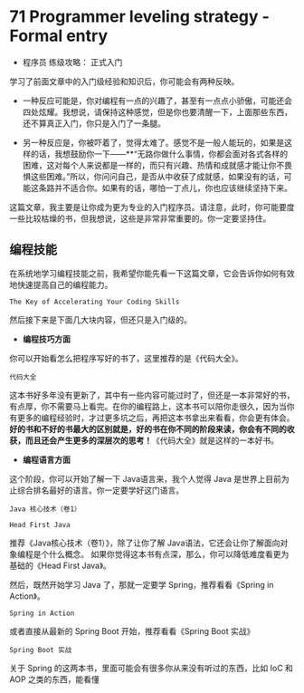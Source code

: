 #  71 Programmer leveling strategy  - Formal entry

+ 程序员 练级攻略： 正式入门

学习了前面文章中的入门级经验和知识后，你可能会有两种反映。

+ 一种反应可能是，你对编程有一点的兴趣了，甚至有一点点小骄傲，可能还会四处炫耀。我想说，请保持这种感觉，但是你也要清醒一下，上面那些东西，还不算真正入门，你只是入门了一条腿。

+ 另一种反应是，你被吓着了，觉得太难了。感觉不是一般人能玩的，如果是这样的话，我想鼓励你一下——**“无路你做什么事情，你都会面对各式各样的困难，这对每个人来说都是一样的，而只有兴趣、热情和成就感才能让你不畏惧这些困难。”所以，你问问自己，是否从中收获了成就感，如果没有的话，可能这条路并不适合你。如果有的话，哪怕一丁点儿，你也应该继续坚持下来。

这篇文章，我主要是让你成为更为专业的入门程序员。请注意，此时，你可能要度一些比较枯燥的书，但我想说，这些是非常非常重要的。你一定要坚持住。

##  编程技能

在系统地学习编程技能之前，我希望你能先看一下这篇文章，它会告诉你如何有效地快速提高自己的编程能力。
```
The Key of Accelerating Your Coding Skills

```

然后接下来是下面几大块内容，但还只是入门级的。

+ **编程技巧方面**

你可以开始看怎么把程序写好的书了，这里推荐的是《代码大全》。
```
代码大全

```
这本书好多年没有更新了，其中有一些内容可能过时了，但还是一本非常好的书，有点厚，你不需要马上看完。在你的编程路上，这本书可以陪你走很久，因为当你有更多的编程经验时，才过更多坑之后，再把这本书拿出来看看，你会更有体会。
**好的书和不好的书最大的区别就是，好的书在你不同的阶段来读，你会有不同的收获，而且还会产生更多的深层次的思考！**《代码大全》就是这样的一本好书。


+ **编程语言方面**

这个阶段，你可以开始了解一下 Java语言来，我个人觉得 Java 是世界上目前为止综合排名最好的语言。你一定要学好这门语言。
```
Java 核心技术（卷1）

Head First Java

```
推荐《Java核心技术（卷1）》，除了让你了解 Java语法，它还会让你了解面向对象编程是个什么概念。
如果你觉得这本书有点深，那么，你可以降低难度看更为基础的《Head First Java》。

然后，既然开始学习 Java 了，那就一定要学 Spring，推荐看看《Spring in Action》。
```
Spring in Action

```

或者直接从最新的 Spring Boot 开始，推荐看看《Spring Boot 实战》
```
Spring Boot 实战

```

关于 Spring 的这两本书，里面可能会有很多你从来没有听过的东西，比如 IoC 和 AOP 之类的东西，能看懂
